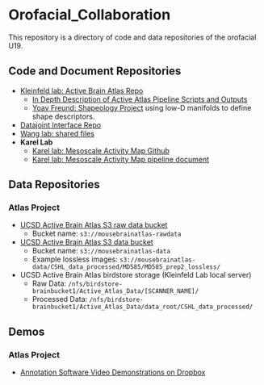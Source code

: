 # Orofacial_Collaboration

This repository is a directory of code and data repositories of the orofacial U19.

## Code and Document Repositories

* [Kleinfeld lab: Active Brain Atlas Repo](https://github.com/ActiveBrainAtlas/MouseBrainAtlas_dev)
    * [In Depth Description of Active Atlas Pipeline Scripts and Outputs](https://github.com/ActiveBrainAtlas/MouseBrainAtlas_dev/blob/master/doc/running_scripts.md#preprocess-setup)
    * [Yoav Freund: Shapeology Project](https://github.com/yoavfreund/shapeology_code) using low-D manifolds to define shape descriptors.
* [Datajoint Interface Repo](https://github.com/ActiveBrainAtlas/Datajoint_Interface)
* [Wang lab: shared files](https://github.com/wanglab-duke/Orofacial_U19_Shared_Files)
* **Karel Lab**
   * [Karel lab: Mesoscale Activity Map Github](https://github.com/mesoscale-activity-map)
   * [Karel lab: Mesoscale Activity Map pipeline document](https://docs.google.com/document/d/1oyQkLSiOoIO6xXY3yD5Y3h6RRNo_RuHU13DBsSPUKOc/edit#heading=h.3njo67guvukt)

## Data Repositories

### Atlas Project
* [UCSD Active Brain Atlas S3 raw data bucket](https://s3.console.aws.amazon.com/s3/buckets/mousebrainatlas-rawdata/?region=us-east-1&tab=overview)
   * Bucket name: `s3://mousebrainatlas-rawdata`
* [UCSD Active Brain Atlas S3 data bucket](https://s3.console.aws.amazon.com/s3/buckets/mousebrainatlas-data/?region=us-east-1&tab=overview)  
   * Bucket name: `s3://mousebrainatlas-data`
   * Example lossless images: `s3://mousebrainatlas-data/CSHL_data_processed/MD585/MD585_prep2_lossless/`
* UCSD Active Brain Atlas birdstore storage (Kleinfeld Lab local server)
   * Raw Data: `/nfs/birdstore-brainbucket1/Active_Atlas_Data/[SCANNER_NAME]/`
   * Processed Data: `/nfs/birdstore-brainbucket1/Active_Atlas_Data/data_root/CSHL_data_processed/`
   
## Demos

### Atlas Project
* [Annotation Software Video Demonstrations on Dropbox](https://www.dropbox.com/sh/ug683gbt50h41bt/AABHvQPstbbvla6zoLz0JQU4a?dl=0)
